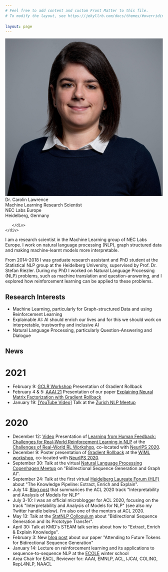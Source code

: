 ```yaml
---
# Feel free to add content and custom Front Matter to this file.
# To modify the layout, see https://jekyllrb.com/docs/themes/#overriding-theme-defaults

layout: page
---
```

<div class="grid">
    <div class="col-1-2">
       <div class="content">
            <img src="/images/picture.jpg" alt="Profile">
       </div>
    </div>
    <div class="col-1-2">
       <div class="content">
       Dr. Carolin Lawrence<br/>
       Machine Learning Research Scientist<br/>
       NEC Labs Europe<br/>
       Heidelberg, Germany<br/>
       
       </div>
    </div>
</div>

I am a research scientist in the Machine Learning group of NEC Labs Europe. I work on natural language processing (NLP), graph structured data and making machine-learnt models more interpretable.

From 2014-2018 I was graduate research assistant and PhD student at the Statistical NLP group at the Heidelberg University, supervised by Prof. Dr. Stefan Riezler. During my PhD I worked on Natural Language Processing (NLP) problems, such as machine translation and question-answering, and I explored how reinforcement learning can be applied to these problems.

## Research Interests
* Machine Learning, particularly for Graph-structured Data and using Reinforcement Learning
* Explainable AI: AI should enrich our lives and for this we should work on interpretable, trustworthy and inclusive AI
* Natural Language Processing, particularly Question-Answering and Dialogue


## News
# 2021
* February 9: <a href="https://sites.google.com/view/gclr2021/accepted-papers">GCLR Workshop</a> Presentation of Gradient Rollback
* February 4 & 5: <a href="https://aaai.org/Conferences/AAAI-21/">AAAI 21</a> Presentation of our paper <a href="https://arxiv.org/abs/2010.05516">Explaining Neural Matrix Factorization with Gradient Rollback</a>
* January 19: <a href="https://www.youtube.com/watch?v=6UeOwHtBF_0&feature=youtu.be">[YouTube Video]</a> Talk at the <a href="https://www.meetup.com/NLP-Zurich/events/275560462/">Zurich NLP Meetup</a>

# 2020
* December 12: <a href="https://slideslive.com/38943164">Video</a> Presentation of <a href="https://arxiv.org/abs/2011.02511">Learning from Human Feedback: Challenges for Real-World Reinforcement Learning in NLP</a> at the <a href="https://sites.google.com/view/neurips2020rwrl">Challenges of Real-World RL Workshop</a>, co-located with <a href="https://neurips.cc/">NeurIPS 2020</a>.
* December 9: Poster presentation of <a href="https://arxiv.org/abs/2010.05516">Gradient Rollback</a> at the <a href="https://wimlworkshop.org/neurips2020/">WiML workshop</a>, co-located with <a href="https://neurips.cc/">NeurIPS 2020</a>.
* September 30: Talk at the virtual <a href="https://www.meetup.com/Natural-Language-Processing-Copenhagen-Meetup/events/268319728/">Natural Language Processing Copenhagen Meetup</a> on "Bidirectional Sequence Generation and Graph AI".
* September 24: Talk at the first virtual <a href="https://www.heidelberg-laureate-forum.org/">Heidelberg Laureate Forum (HLF)</a> about "The Knowledge Pipeline: Extract, Enrich and Explain".
* July 14: <a href="https://medium.com/@lawrence.carolin/interpretability-and-analysis-of-models-for-nlp-e6b977ac1dc6?source=friends_link&sk=02f3219600aebb081169e58354ff4b39">Blog post</a> that summarices the ACL 2020 track "Interpretability and Analysis of Models for NLP"
* July 3-10: I was an official microblogger for ACL 2020, focusing on the track "Interpretability and Analysis of Models for NLP" (see also my Twitter handle below). I'm also one of the mentors at ACL 2020.
* May 13: Talk at the <a href="https://www.cl.uni-heidelberg.de/colloquium/statnlp/">StatNLP Colloquium</a> about "Bidirectional Sequence Generation and its Prototype Transfer".
* April 30: Talk at KMD's STEAM talk series about how to "Extract, Enrich & Explain Knowledge".
* February 3: New <a href="https://www.neclab.eu/blog/attending-to-future-tokens-for-bidirectional-sequence-generation">blog post</a> about our paper "Attending to Future Tokens for Bidirectional Sequence Generation"
* January 14: Lecture on reinforcement learning and its applications to sequence-to-sequence NLP at the <a href="https://ecole-itn.eu/">ECOLE</a> winter school
* Area Chair for EACL, Reviewer for: AAAI, EMNLP, ACL, IJCAI, COLING, RepL4NLP, NAACL




<!--- <a href=''></a> --->

<!--Other years-->

